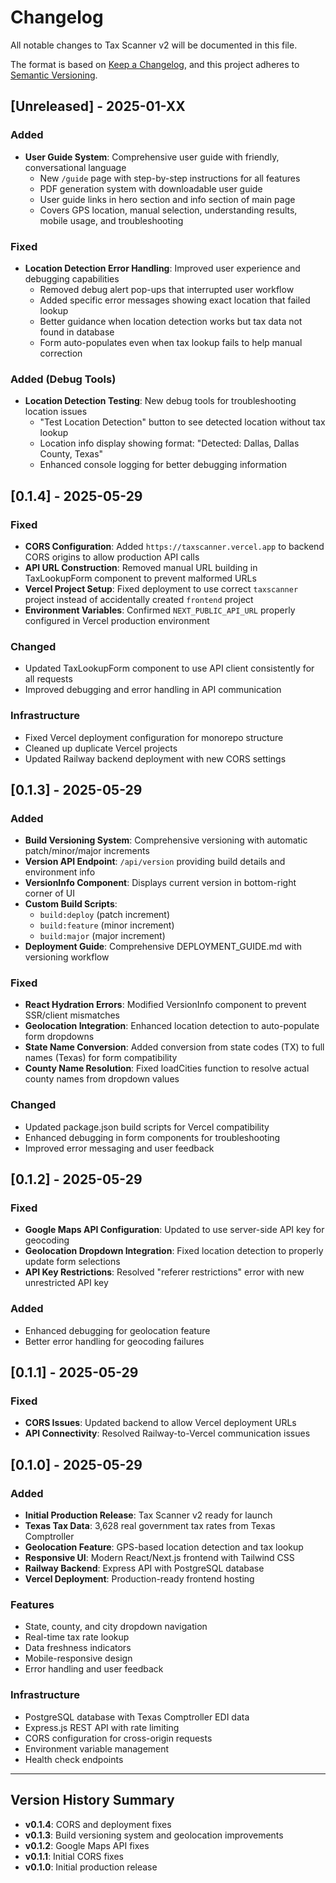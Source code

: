 # Changelog

All notable changes to Tax Scanner v2 will be documented in this file.

The format is based on [Keep a Changelog](https://keepachangelog.com/en/1.0.0/),
and this project adheres to [Semantic Versioning](https://semver.org/spec/v2.0.0.html).

## [Unreleased] - 2025-01-XX

### Added
- **User Guide System**: Comprehensive user guide with friendly, conversational language
  - New `/guide` page with step-by-step instructions for all features
  - PDF generation system with downloadable user guide
  - User guide links in hero section and info section of main page
  - Covers GPS location, manual selection, understanding results, mobile usage, and troubleshooting

### Fixed
- **Location Detection Error Handling**: Improved user experience and debugging capabilities
  - Removed debug alert pop-ups that interrupted user workflow
  - Added specific error messages showing exact location that failed lookup
  - Better guidance when location detection works but tax data not found in database
  - Form auto-populates even when tax lookup fails to help manual correction

### Added (Debug Tools)
- **Location Detection Testing**: New debug tools for troubleshooting location issues
  - "Test Location Detection" button to see detected location without tax lookup
  - Location info display showing format: "Detected: Dallas, Dallas County, Texas"
  - Enhanced console logging for better debugging information

## [0.1.4] - 2025-05-29

### Fixed
- **CORS Configuration**: Added `https://taxscanner.vercel.app` to backend CORS origins to allow production API calls
- **API URL Construction**: Removed manual URL building in TaxLookupForm component to prevent malformed URLs
- **Vercel Project Setup**: Fixed deployment to use correct `taxscanner` project instead of accidentally created `frontend` project
- **Environment Variables**: Confirmed `NEXT_PUBLIC_API_URL` properly configured in Vercel production environment

### Changed
- Updated TaxLookupForm component to use API client consistently for all requests
- Improved debugging and error handling in API communication

### Infrastructure
- Fixed Vercel deployment configuration for monorepo structure
- Cleaned up duplicate Vercel projects
- Updated Railway backend deployment with new CORS settings

## [0.1.3] - 2025-05-29

### Added
- **Build Versioning System**: Comprehensive versioning with automatic patch/minor/major increments
- **Version API Endpoint**: `/api/version` providing build details and environment info
- **VersionInfo Component**: Displays current version in bottom-right corner of UI
- **Custom Build Scripts**: 
  - `build:deploy` (patch increment)
  - `build:feature` (minor increment) 
  - `build:major` (major increment)
- **Deployment Guide**: Comprehensive DEPLOYMENT_GUIDE.md with versioning workflow

### Fixed
- **React Hydration Errors**: Modified VersionInfo component to prevent SSR/client mismatches
- **Geolocation Integration**: Enhanced location detection to auto-populate form dropdowns
- **State Name Conversion**: Added conversion from state codes (TX) to full names (Texas) for form compatibility
- **County Name Resolution**: Fixed loadCities function to resolve actual county names from dropdown values

### Changed
- Updated package.json build scripts for Vercel compatibility
- Enhanced debugging in form components for troubleshooting
- Improved error messaging and user feedback

## [0.1.2] - 2025-05-29

### Fixed
- **Google Maps API Configuration**: Updated to use server-side API key for geocoding
- **Geolocation Dropdown Integration**: Fixed location detection to properly update form selections
- **API Key Restrictions**: Resolved "referer restrictions" error with new unrestricted API key

### Added
- Enhanced debugging for geolocation feature
- Better error handling for geocoding failures

## [0.1.1] - 2025-05-29

### Fixed
- **CORS Issues**: Updated backend to allow Vercel deployment URLs
- **API Connectivity**: Resolved Railway-to-Vercel communication issues

## [0.1.0] - 2025-05-29

### Added
- **Initial Production Release**: Tax Scanner v2 ready for launch
- **Texas Tax Data**: 3,628 real government tax rates from Texas Comptroller
- **Geolocation Feature**: GPS-based location detection and tax lookup
- **Responsive UI**: Modern React/Next.js frontend with Tailwind CSS
- **Railway Backend**: Express API with PostgreSQL database
- **Vercel Deployment**: Production-ready frontend hosting

### Features
- State, county, and city dropdown navigation
- Real-time tax rate lookup
- Data freshness indicators
- Mobile-responsive design
- Error handling and user feedback

### Infrastructure
- PostgreSQL database with Texas Comptroller EDI data
- Express.js REST API with rate limiting
- CORS configuration for cross-origin requests
- Environment variable management
- Health check endpoints

---

## Version History Summary

- **v0.1.4**: CORS and deployment fixes
- **v0.1.3**: Build versioning system and geolocation improvements  
- **v0.1.2**: Google Maps API fixes
- **v0.1.1**: Initial CORS fixes
- **v0.1.0**: Initial production release 